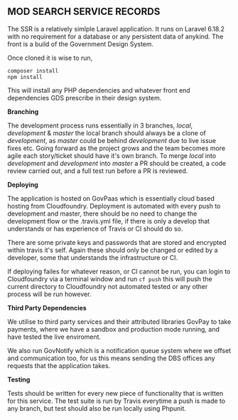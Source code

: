 ## MOD SEARCH SERVICE RECORDS

The SSR is a relatively simlple Laravel application. It runs on Laravel 6.18.2 with no requirement for a database or any persistent data of anykind. The front is a build of the Government Design System. 

Once cloned it is wise to run, 

    composer install
    npm install

This will install any PHP dependencies and whatever front end dependencies GDS prescribe in their design system.

**Branching**

The development process runs essentially in 3 branches, *local*, *development* & *master* the local branch should always be a clone of *development*, as *master* could be behind *development* due to live issue fixes etc. Going forward as the project grows and the team becomes more agile each story/ticket should have it's own branch.  To merge *local* into *development* and *development* into *master* a PR should be created, a code review carried out, and a full test run before a PR is reviewed.

**Deploying**

The application is hosted on GovPaas which is essentially cloud based hosting from Cloudfoundry. Deployment is automated with every push to development and master, there should be no need to change the development flow or the .travis.yml file, if there is only a develop that understands or has experience of Travis or CI should do so. 

There are some private keys and passwords that are stored and encrypted within travis it's self. Again these should only be changed or edited by a developer, some that understands the infrastructure or CI.

If deploying failes for whatever reason, or CI cannot be run, you can login to Cloudfoundry via a terminal window and run `cf push` this will push the current directory to Cloudfoundry not automated tested or any other process will be run however. 

**Third Party Dependencies**

We utilise to third party services and their attributed libraries GovPay to take payments, where we have a sandbox and production mode running, and have tested the live enviroment. 

We also run GovNotify which is a notification queue system where we offset and communication too, for us this means sending the DBS offices any requests that the application takes.

**Testing**

Tests should be written for every new piece of functionality that is written for this service. The test suite is run by Travis everytime a push is made to any branch, but test should also be run locally using Phpunit.

